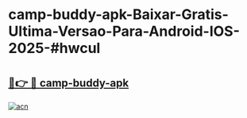 # camp-buddy-apk-Baixar-Gratis-Ultima-Versao-Para-Android-IOS-2025-#hwcul

# <h2><a href="https://ainizakaria.my?title=camp-buddy-apk&ref=22M">🔗👉 🔴 camp-buddy-apk</a></h2>

[![acn](https://github.com/user-attachments/assets/0f9c940e-d8b0-45ae-aac7-cd30a18b3e1c)](https://ainizakaria.my?title=camp-buddy-apk&ref=22M)

